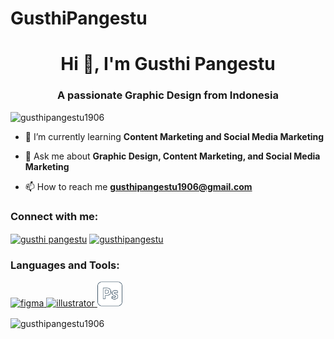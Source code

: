 # GusthiPangestu
<h1 align="center">Hi 👋, I'm Gusthi Pangestu</h1>
<h3 align="center">A passionate Graphic Design from Indonesia</h3>

<p align="left"> <img src="https://komarev.com/ghpvc/?username=gusthipangestu1906&label=Profile%20views&color=0e75b6&style=flat" alt="gusthipangestu1906" /> </p>

- 🌱 I’m currently learning **Content Marketing and Social Media Marketing**

- 💬 Ask me about **Graphic Design, Content Marketing, and Social Media Marketing**

- 📫 How to reach me **gusthipangestu1906@gmail.com**

<h3 align="left">Connect with me:</h3>
<p align="left">
<a href="https://linkedin.com/in/gusthi pangestu" target="blank"><img align="center" src="https://raw.githubusercontent.com/rahuldkjain/github-profile-readme-generator/master/src/images/icons/Social/linked-in-alt.svg" alt="gusthi pangestu" height="30" width="40" /></a>
<a href="https://instagram.com/gusthipangestu" target="blank"><img align="center" src="https://raw.githubusercontent.com/rahuldkjain/github-profile-readme-generator/master/src/images/icons/Social/instagram.svg" alt="gusthipangestu" height="30" width="40" /></a>
</p>

<h3 align="left">Languages and Tools:</h3>
<p align="left"> <a href="https://www.figma.com/" target="_blank" rel="noreferrer"> <img src="https://www.vectorlogo.zone/logos/figma/figma-icon.svg" alt="figma" width="40" height="40"/> </a> <a href="https://www.adobe.com/in/products/illustrator.html" target="_blank" rel="noreferrer"> <img src="https://www.vectorlogo.zone/logos/adobe_illustrator/adobe_illustrator-icon.svg" alt="illustrator" width="40" height="40"/> </a> <a href="https://www.photoshop.com/en" target="_blank" rel="noreferrer"> <img src="https://raw.githubusercontent.com/devicons/devicon/master/icons/photoshop/photoshop-line.svg" alt="photoshop" width="40" height="40"/> </a> </p>

<p><img align="center" src="https://github-readme-stats.vercel.app/api/top-langs?username=gusthipangestu1906&show_icons=true&locale=en&layout=compact" alt="gusthipangestu1906" /></p>

